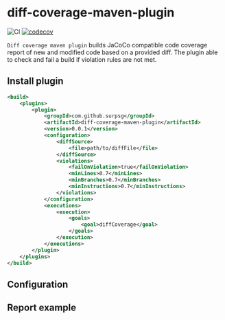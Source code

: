 # diff-coverage-maven-plugin
![CI](https://github.com/SurpSG/diff-coverage-maven-plugin/workflows/CI/badge.svg)
[![codecov](https://codecov.io/gh/SurpSG/diff-coverage-maven-plugin/branch/master/graph/badge.svg)](https://codecov.io/gh/SurpSG/diff-coverage-maven-plugin)

`Diff coverage maven plugin` builds JaCoCo compatible code coverage report of new and modified code based on a provided diff. 
The plugin able to check and fail a build if violation rules are not met.

## Install plugin
```xml
<build>
    <plugins>
        <plugin>
            <groupId>com.github.surpsg</groupId>
            <artifactId>diff-coverage-maven-plugin</artifactId>
            <version>0.0.1</version>
            <configuration>
                <diffSource>
                    <file>path/to/diffFile</file>
                </diffSource>
                <violations>
                    <failOnViolation>true</failOnViolation>
                    <minLines>0.7</minLines>
                    <minBranches>0.7</minBranches>
                    <minInstructions>0.7</minInstructions>
                </violations>
            </configuration>
            <executions>
                <execution>
                    <goals>
                        <goal>diffCoverage</goal>
                    </goals>
                </execution>
            </executions>
        </plugin>
    </plugins>
</build>
```

## Configuration

## Report example
